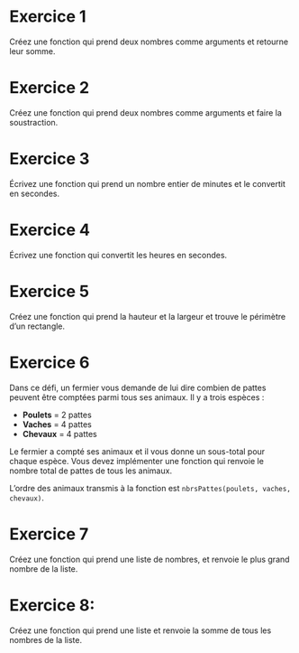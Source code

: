 # Exercice 1

Créez une fonction qui prend deux nombres comme arguments et retourne leur somme.

# Exercice 2

Créez une fonction qui prend deux nombres comme arguments et faire la soustraction.

# Exercice 3

Écrivez une fonction qui prend un nombre entier de minutes et le convertit en secondes.

# Exercice 4

Écrivez une fonction qui convertit les heures en secondes.

# Exercice 5

Créez une fonction qui prend la hauteur et la largeur et trouve le périmètre d’un rectangle.


# Exercice 6
Dans ce défi, un fermier vous demande de lui dire combien de pattes peuvent être comptées parmi tous ses animaux. Il y a trois espèces :

- **Poulets** = 2 pattes
- **Vaches** = 4 pattes
- **Chevaux** = 4 pattes

Le fermier a compté ses animaux et il vous donne un sous-total pour chaque espèce. Vous devez implémenter une fonction qui renvoie le nombre total de pattes de tous les animaux.

L’ordre des animaux transmis à la fonction est `nbrsPattes(poulets, vaches, chevaux)`.


# Exercice 7

Créez une fonction qui prend une liste de nombres, et renvoie le plus grand nombre de la liste.

# Exercice 8:
Créez une fonction qui prend une liste et renvoie la somme de tous les nombres de la liste.